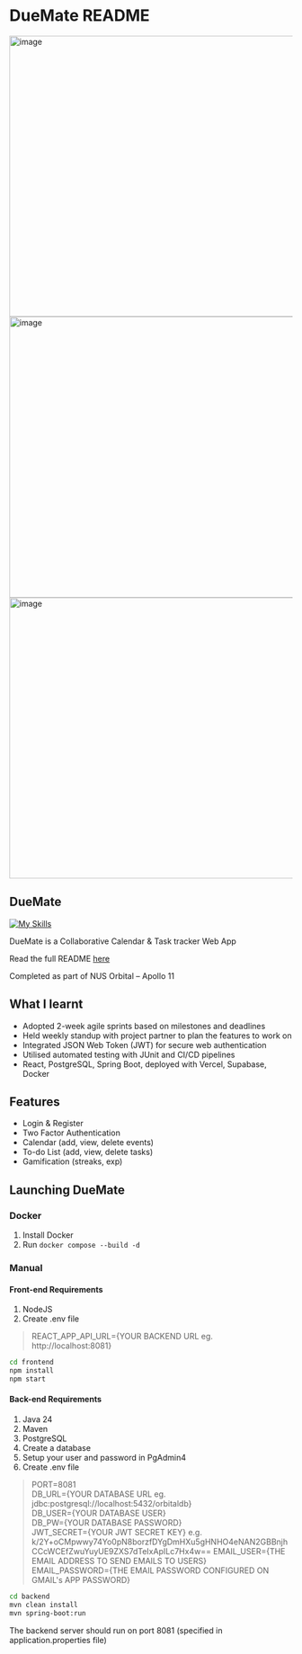 # DueMate README
<img width="1250" height="500" alt="image" src="https://github.com/user-attachments/assets/dd8e705d-3798-4231-85cc-735f32a8a526" />
<img width="1250" height="500" alt="image" src="https://github.com/user-attachments/assets/0694bd11-4849-4a5a-abda-c954ad67e91d" />
<img width="1250" height="500" alt="image" src="https://github.com/user-attachments/assets/47dbf5b3-b650-48ef-b337-5d0923aa2f01" />


## DueMate
[![My Skills](https://skillicons.dev/icons?i=html,css,js,react,spring,vercel,supabase,docker)](https://skillicons.dev)

DueMate is a Collaborative Calendar & Task tracker Web App

Read the full README [here](https://docs.google.com/document/d/15fy2QGhf0_RZ2yMe-tuj9IIIkk6qiEsBR7B783kihD0/edit?tab=t.0)

Completed as part of NUS Orbital – Apollo 11

## What I learnt
- Adopted 2-week agile sprints based on milestones and deadlines
- Held weekly standup with project partner to plan the features to work on
- Integrated JSON Web Token (JWT) for secure web authentication
- Utilised automated testing with JUnit and CI/CD pipelines
- React, PostgreSQL, Spring Boot, deployed with Vercel, Supabase, Docker

## Features
- Login & Register
- Two Factor Authentication
- Calendar (add, view, delete events)
- To-do List (add, view, delete tasks)
- Gamification (streaks, exp)

## Launching DueMate
### Docker
1. Install Docker
2. Run ```docker compose --build -d```

### Manual
#### Front-end Requirements
1. NodeJS
2. Create .env file
  > REACT_APP_API_URL={YOUR BACKEND URL eg. http://localhost:8081}

```bash
cd frontend  
npm install  
npm start  
```
#### Back-end Requirements
1. Java 24
2. Maven
3. PostgreSQL
4. Create a database
5. Setup your user and password in PgAdmin4
6. Create .env file
  > PORT=8081  
  > DB_URL={YOUR DATABASE URL eg. jdbc:postgresql://localhost:5432/orbitaldb}  
  > DB_USER={YOUR DATABASE USER}  
  > DB_PW={YOUR DATABASE PASSWORD}  
  > JWT_SECRET={YOUR JWT SECRET KEY} e.g. k/2Y+oCMpwwy74Yo0pN8borzfDYgDmHXu5gHNHO4eNAN2GBBnjhCCcWCEfZwuYuyUE9ZXS7dTeIxApILc7Hx4w==
  > EMAIL_USER={THE EMAIL ADDRESS TO SEND EMAILS TO USERS}  
  > EMAIL_PASSWORD={THE EMAIL PASSWORD CONFIGURED ON GMAIL's APP PASSWORD}  

```bash  
cd backend  
mvn clean install  
mvn spring-boot:run  
```
The backend server should run on port 8081 (specified in application.properties file)
